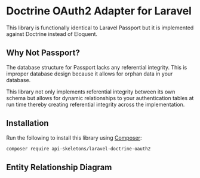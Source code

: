 Doctrine OAuth2 Adapter for Laravel
===================================

This library is functionally identical to Laravel Passport but it is implemented 
against Doctrine instead of Eloquent.


Why Not Passport?
-----------------

The database structure for Passport lacks any referential integrity.  This 
is improper database design because it allows for orphan data in your database.

This library not only implements referential integrity between its own schema
but allows for dynamic relationships to your authentication tables at run time
thereby creating referential integrity across the implementation.


Installation
------------

Run the following to install this library using [Composer](https://getcomposer.org/):

```bash
composer require api-skeletons/laravel-doctrine-oauth2
```


Entity Relationship Diagram
---------------------------


